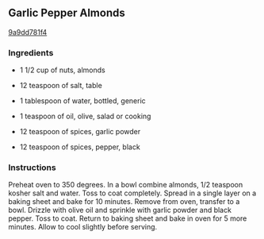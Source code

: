 ## Garlic Pepper Almonds

[9a9dd781f4](http://www.food.com/recipe/garlic-pepper-almonds-470924)

### Ingredients

 - 1 1/2 cup of nuts, almonds

 - 12 teaspoon of salt, table

 - 1 tablespoon of water, bottled, generic

 - 1 teaspoon of oil, olive, salad or cooking

 - 12 teaspoon of spices, garlic powder

 - 12 teaspoon of spices, pepper, black

### Instructions

Preheat oven to 350 degrees. In a bowl combine almonds, 1/2 teaspoon kosher salt and water. Toss to coat completely. Spread in a single layer on a baking sheet and bake for 10 minutes. Remove from oven, transfer to a bowl. Drizzle with olive oil and sprinkle with garlic powder and black pepper. Toss to coat. Return to baking sheet and bake in oven for 5 more minutes. Allow to cool slightly before serving.